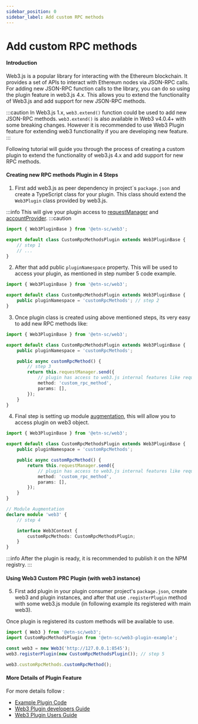 ```yaml
---
sidebar_position: 0
sidebar_label: Add custom RPC methods
---
```


# Add custom RPC methods

#### Introduction

Web3.js is a popular library for interacting with the Ethereum blockchain. It provides a set of APIs to interact with Ethereum nodes via JSON-RPC calls. For adding new JSON-RPC function calls to the library, you can do so using the plugin feature in web3.js 4.x. This allows you to extend the functionality of Web3.js and add support for new JSON-RPC methods.

:::caution
In Web3.js 1.x, `web3.extend()` function could be used to add new JSON-RPC methods. `web3.extend()` is also available in Web3 v4.0.4+ with some breaking changes. However it is recommended to use Web3 Plugin feature for extending web3 functionality if you are developing new feature.
:::

Following tutorial will guide you through the process of creating a custom plugin to extend the functionality of web3.js 4.x and add support for new RPC methods.

#### Creating new RPC methods Plugin in 4 Steps

1. First add web3.js as peer dependency in project´s `package.json` and create a TypeScript class for your plugin. This class should extend the `Web3Plugin` class provided by web3.js.

:::info
This will give your plugin access to [requestManager](/api/web3-core/class/Web3Context#requestManager) and [accountProvider](/api/web3-core/class/Web3Context#accountProvider).
:::caution

```ts
import { Web3PluginBase } from '@etn-sc/web3';

export default class CustomRpcMethodsPlugin extends Web3PluginBase {
	// step 1
	// ...
}
```

2. After that add public `pluginNamespace` property. This will be used to access your plugin, as mentioned in step number 5 code example.

```ts
import { Web3PluginBase } from '@etn-sc/web3';

export default class CustomRpcMethodsPlugin extends Web3PluginBase {
	public pluginNamespace = 'customRpcMethods'; // step 2
}
```

3. Once plugin class is created using above mentioned steps, its very easy to add new RPC methods like:

```ts
import { Web3PluginBase } from '@etn-sc/web3';

export default class CustomRpcMethodsPlugin extends Web3PluginBase {
	public pluginNamespace = 'customRpcMethods';

	public async customRpcMethod() {
		// step 3
		return this.requestManager.send({
			// plugin has access to web3.js internal features like request manager
			method: 'custom_rpc_method',
			params: [],
		});
	}
}
```

4. Final step is setting up module [augmentation](https://www.typescriptlang.org/docs/handbook/declaration-merging.html#module-augmentation), this will allow you to access plugin on web3 object.

```ts
import { Web3PluginBase } from '@etn-sc/web3';

export default class CustomRpcMethodsPlugin extends Web3PluginBase {
	public pluginNamespace = 'customRpcMethods';

	public async customRpcMethod() {
		return this.requestManager.send({
			// plugin has access to web3.js internal features like request manager
			method: 'custom_rpc_method',
			params: [],
		});
	}
}

// Module Augmentation
declare module 'web3' {
	// step 4

	interface Web3Context {
		customRpcMethods: CustomRpcMethodsPlugin;
	}
}
```

:::info
After the plugin is ready, it is recommended to publish it on the NPM registry.
:::

#### Using Web3 Custom PRC Plugin (with web3 instance)

5. First add plugin in your plugin consumer project's `package.json`, create web3 and plugin instances, and after that use `.registerPlugin` method with some web3.js module (in following example its registered with main web3).

Once plugin is registered its custom methods will be available to use.

```ts
import { Web3 } from '@etn-sc/web3';
import CustomRpcMethodsPlugin from '@etn-sc/web3-plugin-example';

const web3 = new Web3('http://127.0.0.1:8545');
web3.registerPlugin(new CustomRpcMethodsPlugin()); // step 5

web3.customRpcMethods.customRpcMethod();
```

#### More Details of Plugin Feature

For more details follow :

-   [Example Plugin Code](https://github.com/web3/web3.js/tree/4.x/tools/web3-plugin-example)
-   [Web3 Plugin developers Guide](/guides/web3_plugin_guide/plugin_authors)
-   [Web3 Plugin Users Guide](/guides/web3_plugin_guide/plugin_users)

